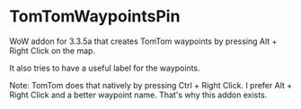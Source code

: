 # TomTomWaypointsPin
WoW addon for 3.3.5a that creates TomTom waypoints by pressing Alt + Right Click on the map.

It also tries to have a useful label for the waypoints.

Note: TomTom does that natively by pressing Ctrl + Right Click. I prefer Alt + Right Click and a better waypoint name. That's why this addon exists.

